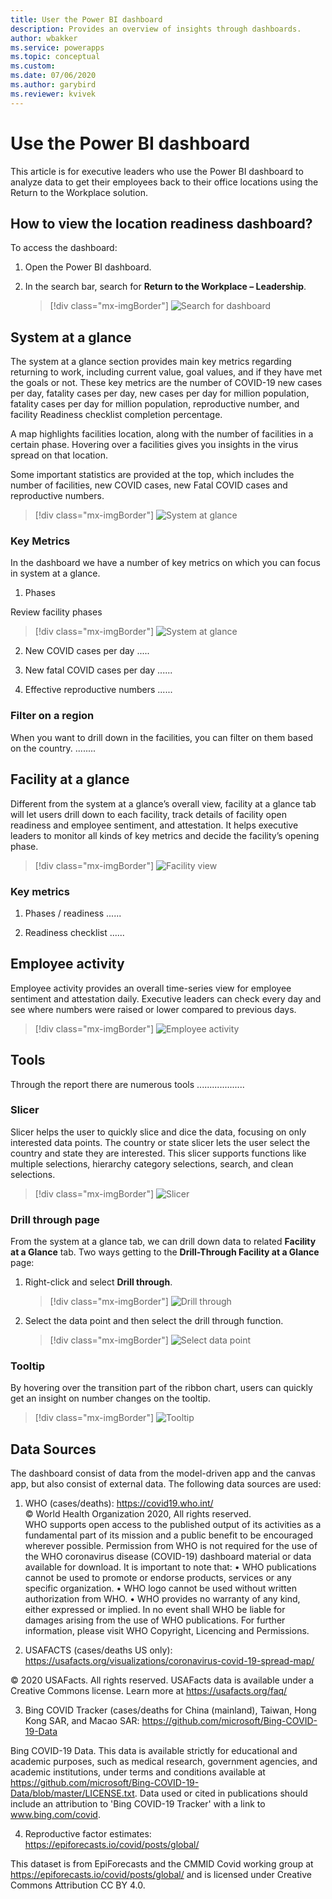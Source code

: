 ```yaml
---
title: User the Power BI dashboard
description: Provides an overview of insights through dashboards.
author: wbakker
ms.service: powerapps
ms.topic: conceptual
ms.custom: 
ms.date: 07/06/2020
ms.author: garybird
ms.reviewer: kvivek
---
```


# Use the Power BI dashboard

This article is for executive leaders who use the Power BI dashboard to analyze data to get their employees back to their office locations using the Return to the Workplace solution. 

## How to view the location readiness dashboard?

To access the dashboard:

1. Open the Power BI dashboard.

2. In the search bar, search for **Return to the Workplace – Leadership**.

    > [!div class="mx-imgBorder"]
    > ![Search for dashboard](media/pbi-dash-command-bar.png "Search for dashboard")

## System at a glance

The system at a glance section provides main key metrics regarding returning to work, including current value, goal values, and if they have met the goals or not. These key metrics are the number of COVID-19 new cases per day, fatality cases per day, new cases per day for million population, fatality cases per day for million population, reproductive
number, and facility Readiness checklist completion percentage.

A map highlights facilities location, along with the number of facilities in a certain phase. Hovering over a facilities gives you insights in the virus spread on that location.

Some important statistics are provided at the top, which includes the number of facilities, new COVID cases, new Fatal COVID cases and reproductive numbers.

> [!div class="mx-imgBorder"]
> ![System at glance](media/pbi-dash-system-at-a-glance.png "System at glance")

### Key Metrics

In the dashboard we have a number of key metrics on which you can focus in system at a glance.

1. Phases


Review facility phases

> [!div class="mx-imgBorder"]
> ![System at glance](media/pbi-dash-system-at-a-glance-phases.png "Phases")


2. New COVID cases per day
.....

3. New fatal COVID cases per day
......

4. Effective reproductive numbers
......

### Filter on a region

When you want to drill down in the facilities, you can filter on them based on the country.
........


## Facility at a glance

Different from the system at a glance’s overall view, facility at a glance tab will let users drill down to each facility, track details of facility open readiness
and employee sentiment, and attestation. It helps executive leaders to monitor all kinds of key metrics and decide the facility’s opening phase.

> [!div class="mx-imgBorder"]
> ![Facility view](media/pbi-dash-selected-facility-details.png "Facility view")

### Key metrics

1. Phases / readiness
......

2. Readiness checklist
......

## Employee activity 

Employee activity provides an overall time-series view for employee sentiment and attestation daily. Executive leaders can check every day and see
where numbers were raised or lower compared to previous days.

> [!div class="mx-imgBorder"]
> ![Employee activity](media/pbi-dash-employee-activity.png "Employee activity")

## Tools

Through the report there are numerous tools ...................

### Slicer

Slicer helps the user to quickly slice and dice the data, focusing on only interested data points. The country or state slicer lets the user select the country and state they are interested. This slicer supports functions like multiple selections, hierarchy category selections, search, and clean
selections.

> [!div class="mx-imgBorder"]
> ![Slicer](media/pbi-dash-slicer-country-state.png "slicer")

### Drill through page

From the system at a glance tab, we can drill down data to related **Facility at a Glance** tab. Two ways getting to  the **Drill-Through Facility at a Glance** page:

1. Right-click and select **Drill through**.

   > [!div class="mx-imgBorder"]
   > ![Drill through](media/pbi-dash-facility-glance-drillthru.png "Drill through")

2. Select the data point and then select the drill through function.

    > [!div class="mx-imgBorder"]
    > ![Select data point](media/pbi-dash-select-map-location-view-details.png "Select data point")


### Tooltip

By hovering over the transition part of the ribbon chart, users can quickly get an
insight on number changes on the tooltip.

> [!div class="mx-imgBorder"]
> ![Tooltip](media/pbi-dash-transition-hover-metrics.png "Tooltip")

## Data Sources

The dashboard consist of data from the model-driven app and the canvas app, but also consist of external data. The following data sources are used:

1.	WHO (cases/deaths): https://covid19.who.int/  
© World Health Organization 2020, All rights reserved.  
WHO supports open access to the published output of its activities as a fundamental part of its mission and a public benefit to be encouraged wherever possible. Permission from WHO is not required for the use of the WHO coronavirus disease (COVID-19) dashboard material or data available for download. It is important to note that:
•	WHO publications cannot be used to promote or endorse products, services or any specific organization.
•	WHO logo cannot be used without written authorization from WHO.
•	WHO provides no warranty of any kind, either expressed or implied. In no event shall WHO be liable for damages arising from the use of WHO publications.
For further information, please visit WHO Copyright, Licencing and Permissions.

2.	USAFACTS (cases/deaths US only): https://usafacts.org/visualizations/coronavirus-covid-19-spread-map/  

© 2020 USAFacts. All rights reserved.  USAFacts data is available under a Creative Commons license. Learn more at https://usafacts.org/faq/ 

3.	Bing COVID Tracker (cases/deaths for China (mainland), Taiwan, Hong Kong SAR, and Macao SAR: https://github.com/microsoft/Bing-COVID-19-Data

Bing COVID-19 Data.  This data is available strictly for educational and academic purposes, such as medical research, government agencies, and academic institutions, under terms and conditions available at https://github.com/microsoft/Bing-COVID-19-Data/blob/master/LICENSE.txt. Data used or cited in publications should include an attribution to 'Bing COVID-19 Tracker' with a link to www.bing.com/covid.

4.	Reproductive factor estimates: https://epiforecasts.io/covid/posts/global/ 

This dataset is from EpiForecasts and the CMMID Covid working group at https://epiforecasts.io/covid/posts/global/ and is licensed under Creative Commons Attribution CC BY 4.0.  
<!--
## Issues and feedback

- To report an issue with the Return to the Workplace solution, visit <https://aka.ms/rtw-issues>.

- For feedback about the Return to the Workplace solution, visit <https://aka.ms/rtw-feedback>.
-->
